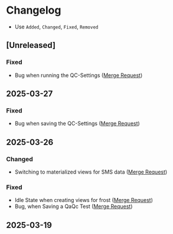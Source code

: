 # Changelog
- Use `Added`, `Changed`, `Fixed`, `Removed`

## [Unreleased]

### Fixed
- Bug when running the QC-Settings ([Merge Request]())

## 2025-03-27

### Fixed
- Bug when saving the QC-Settings ([Merge Request](https://codebase.helmholtz.cloud/ufz-tsm/tsm-orchestration/-/merge_requests/341))

## 2025-03-26

### Changed
- Switching to materialized views for SMS data ([Merge Request](https://codebase.helmholtz.cloud/ufz-tsm/tsm-orchestration/-/merge_requests/326))

### Fixed
- Idle State when creating views for frost ([Merge Request](https://codebase.helmholtz.cloud/ufz-tsm/tsm-orchestration/-/merge_requests/336))
- Bug, when Saving a QaQc Test ([Merge Request](https://codebase.helmholtz.cloud/ufz-tsm/tsm-orchestration/-/merge_requests/337))

## 2025-03-19
